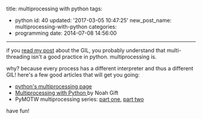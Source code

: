 title: multiprocessing with python
tags:
  - python
id: 40
updated: '2017-03-05 10:47:25'
new_post_name: multiprocessing-with-python
categories:
  - programming
date: 2014-07-08 14:56:00
---


if you [read my post](/2014/07/07/python-the-global-interpreter-lock-gil/) about the GIL, you probably understand that multi-threading isn't a good practice in python. multiprocessing is.

why? because every process has a different interpreter and thus a different GIL! here's a few good articles that will get you going:

* [python's multiprocessing page](https://docs.python.org/2/library/multiprocessing.html)
* [Multiprocessing with Python
](http://www.ibm.com/developerworks/aix/library/au-multiprocessing/) by Noah Gift
*  PyMOTW multiprocessing series: [part one](http://broadcast.oreilly.com/2009/04/pymotw-multiprocessing-part-1.html),  [part two](http://broadcast.oreilly.com/2009/04/pymotw-multiprocessing-part-2.html)

have fun!


